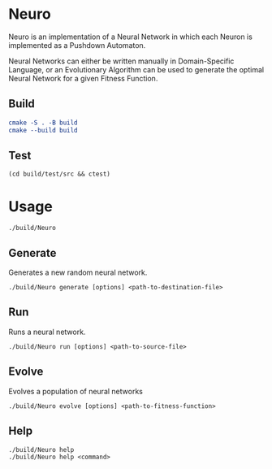 # Neuro

Neuro is an implementation of a Neural Network in which each Neuron is implemented as a Pushdown Automaton.

Neural Networks can either be written manually in Domain-Specific Language, or an Evolutionary Algorithm can be used to generate the optimal Neural Network for a given Fitness Function.

## Build

```cmake
cmake -S . -B build
cmake --build build
```

## Test

```
(cd build/test/src && ctest)
```

# Usage

```
./build/Neuro
```

## Generate

Generates a new random neural network.

```
./build/Neuro generate [options] <path-to-destination-file>
```

## Run

Runs a neural network.

```
./build/Neuro run [options] <path-to-source-file>
```

## Evolve

Evolves a population of neural networks

```
./build/Neuro evolve [options] <path-to-fitness-function>
```

## Help

```
./build/Neuro help
./build/Neuro help <command>
```
